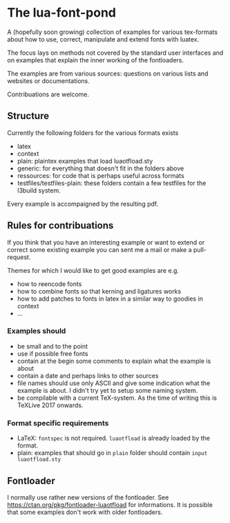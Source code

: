 # The lua-font-pond

A (hopefully soon growing) collection of examples for various tex-formats about how to use, correct, manipulate and extend fonts with luatex.

The focus lays on methods not covered by the standard user interfaces and on examples that explain the inner working of the fontloaders.
 

The examples are from various sources: questions on various lists and websites or documentations.

Contribuations are welcome.  



##  Structure

Currently the following folders for the various formats exists

- latex
- context
- plain: plaintex examples that load luaotfload.sty
- generic: for everything that doesn't fit in the folders above
- ressources:  for code that is perhaps useful across formats
- testfiles/testfiles-plain: these folders contain a few testfiles for the l3build system.

Every example is accompaigned by the resulting pdf. 

## Rules for contribuations

If you think that you have an interesting example or want to extend or correct some existing example you can sent me a mail or make a pull-request.

Themes for which I would like to get good examples are e.g.

- how to reencode fonts
- how to combine fonts so that kerning and ligatures works 
- how to add patches to fonts in latex in a similar way to goodies in context
- ...

### Examples should 

- be small and to the point
- use if possible free fonts 
- contain at the begin some comments to explain what the example is about
- contain a date and perhaps links to other sources
- file names should use only ASCII and give some indication what the example is about. I didn't try yet to setup some naming system.
- be compilable with a current TeX-system. As the time of writing this is TeXLive 2017 onwards.

### Format specific requirements

- LaTeX: `fontspec` is not required. `luaotfload` is already loaded by the format.
- plain: examples that should go in `plain` folder should contain `input luaotfload.sty`

## Fontloader

I  normally use rather new versions of the fontloader. See <https://ctan.org/pkg/fontloader-luaotfload>
for informations. It is possible that some examples don't work with older fontloaders.

 


